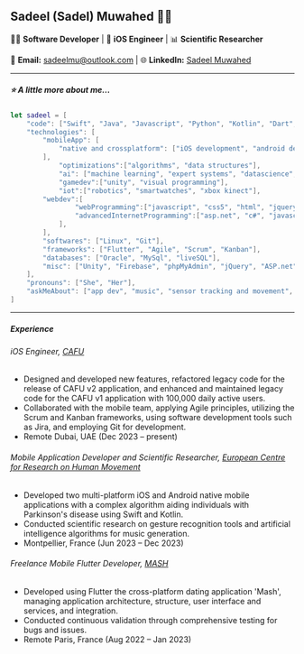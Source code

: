 ## Sadeel (Sadel) Muwahed 👩‍💻

👩‍💻 **Software Developer** | 📱 **iOS Engineer** | 📊 **Scientific Researcher**

📧 **Email:** sadeelmu@outlook.com | 🌐 **LinkedIn:** [Sadeel Muwahed](https://www.linkedin.com/in/sadeel-muwahed/) 

---

##### ⭐ A little more about me...  

```swift
let sadeel = [
    "code": ["Swift", "Java", "Javascript", "Python", "Kotlin", "Dart", "SQL", "C#", "C++", "C"],
    "technologies": [
        "mobileApp": [
            "native and crossplatform": ["iOS development", "android development", "flutter"],
        ],
            "optimizations":["algorithms", "data structures"],
            "ai": ["machine learning", "expert systems", "datascience", "predictive algorithms"],
            "gamedev":["unity", "visual programming"],
            "iot":["robotics", "smartwatches", "xbox kinect"],
        "webdev":[
                "webProgramming":["javascript", "css5", "html", "jquery", "phpMyAdmin"],
                "advancedInternetProgramming":["asp.net", "c#", "javascript", "html", "css"]
            ],
        ],
        "softwares": ["Linux", "Git"],
        "frameworks": ["Flutter", "Agile", "Scrum", "Kanban"],
        "databases": ["Oracle", "MySql", "liveSQL"],
        "misc": ["Unity", "Firebase", "phpMyAdmin", "jQuery", "ASP.net"]
    ],
    "pronouns": ["She", "Her"],
    "askMeAbout": ["app dev", "music", "sensor tracking and movement", "web dev", "tech", "muay thai", "fractals", "tetris"]
]
```

---
##### Experience

###### iOS Engineer, [CAFU](https://www.cafu.com/)
- Designed and developed new features, refactored legacy code for the  release of CAFU v2 application, and enhanced and maintained legacy code for the CAFU v1 application with 100,000 daily active users.
- Collaborated with the mobile team, applying Agile principles, utilizing the Scrum and Kanban frameworks, using software development tools such as Jira, and employing Git for development.
- Remote Dubai, UAE (Dec 2023 – present)

###### Mobile Application Developer and Scientific Researcher, [European Centre for Research on Human Movement](https://dhm.euromov.eu/)
- Developed two multi-platform iOS and Android native mobile applications with a complex algorithm aiding individuals with Parkinson's disease using Swift and Kotlin.
- Conducted scientific research on gesture recognition tools and artificial intelligence algorithms for music generation.
- Montpellier, France (Jun 2023 – Dec 2023)

###### Freelance Mobile Flutter Developer, [MASH](https://github.com/sadeelmu/mashproject)
- Developed using Flutter the cross-platform dating application 'Mash', managing application architecture, structure, user interface and services, and integration.
- Conducted continuous validation through comprehensive testing for bugs and issues.
- Remote Paris, France (Aug 2022 – Jan 2023)
